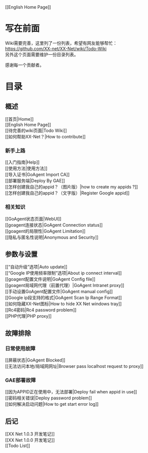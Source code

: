 [[English Home Page]]
# 写在前面
Wiki需要完善，这里列了一份列表，希望有网友能够帮忙：  
https://github.com/XX-net/XX-Net/wiki/Todo-Wiki  <br>
另外这个页面需要维护一份目录列表。  
 
感谢每一个贡献者。  <br>
# 目录
## 概述
[[首页|Home]]<br>
[[English Home Page]]<br>
[[待完善的wiki页面|Todo Wiki]]<br>
[[如何帮助XX-Net？|How to contribute]]<br>
### 新手上路
[[入门指南|Help]]<br>
[[使用方法|使用方法]]<br>
[[导入证书|GoAgent Import CA]]<br>
[[部署服务端|Deploy By GAE]]<br>
[[怎样创建我自己的appid？（图片版）|how to create my appids ?]]<br>
[[怎样创建我自己的appid？（文字版）|Register Google appid]]<br>
### 相关知识
[[GoAgent状态页面|WebUI]]<br>
[[goagent连接状态|GoAgent Connection status]]<br>
[[goagent的局限性|GoAgent Limitation]]<br>
[[隐私与匿名性说明|Anonymous and Security]]<br>
## 参数与设置
[[“自动升级”选项|Auto update]]<br>
[[“Google IP使用频率限制”选项|About ip connect interval]]<br>
[[goagent配置文件说明|GoAgent Config file]]<br>
[[goagent局域网代理（前置代理）|GoAgent Intranet proxy]]<br>
[[手动设置GoAgent配置文件|GoAgent manual config]]<br>
[[Google ip段支持的格式|GoAgent Scan Ip Range Format]]<br>
[[如何隐藏XX-Net图标|How to hide XX Net windows tray]]<br>
[[Rc4密码|Rc4 password problem]]<br>
[[PHP代理|PHP proxy]]<br>
## 故障排除
### 日常使用故障
[[屏蔽状态|GoAgent Blocked]]<br>
[[无法访问本地/局域网网址|Browser pass localhost request to proxy]]<br>
### GAE部署故障
[[因为APPID正在使用中，无法部署|Deploy fail when appid in use]]<br>
[[密码相关错误|Deploy password problem]]<br>
[[如何解决启动问题|How to get start error log]]<br>
## 后记
[[XX Net 1.0.3 开发笔记]]<br>
[[XX Net 1.0.0 开发笔记]]<br>
[[Todo List]]